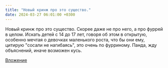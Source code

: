 ```yaml
---
title: "Новый кринж про это существо."
date: 2024-03-27 06:01:00 +0300
---
```


Новый кринж про это существо.
Скорее даже не про него, а про фуррей в целом.
Искать детей с 14 до 17 лет, говоря об этом в открытую, особенно мечтая о девочках маленького роста, что бы они ему, цитирую "сосали не нагибаясь", это очень по фурриному.
Панда, жду объяснений, иначе возможен кусь.

[Вложение](/assets/vk_photos/2/1tbn3wMY3Ps.jpg)
